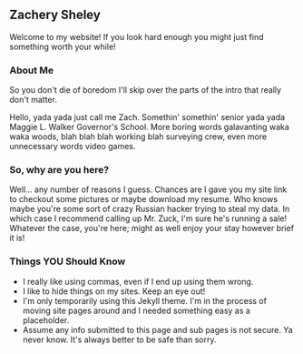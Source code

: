 ## Zachery Sheley

Welcome to my website! If you look hard enough you might just find something worth your while!

### About Me

So you don't die of boredom I'll skip over the parts of the intro that really don't matter.

Hello, yada yada just call me Zach. Somethin' somethin' senior yada yada Maggie L. Walker Governor's School. More boring words galavanting waka waka woods, blah blah blah working blah surveying crew, even more unnecessary words video games.

### So, why are you here?

Well... any number of reasons I guess. Chances are I gave you my site link to checkout some pictures or maybe download my resume. Who knows maybe you're some sort of 
crazy Russian hacker trying to steal my data. In which case I recommend calling up Mr. Zuck, I'm sure he's running a sale! Whatever the case, you're here; might as well enjoy your stay however brief it is!

### Things YOU Should Know

- I really like using commas, even if I end up using them wrong.
- I like to hide things on my sites. Keep an eye out!
- I'm only temporarily using this Jekyll theme. I'm in the process of moving site pages around and I needed something easy as a placeholder.
- Assume any info submitted to this page and sub pages is not secure. Ya never know. It's always better to be safe than sorry.
